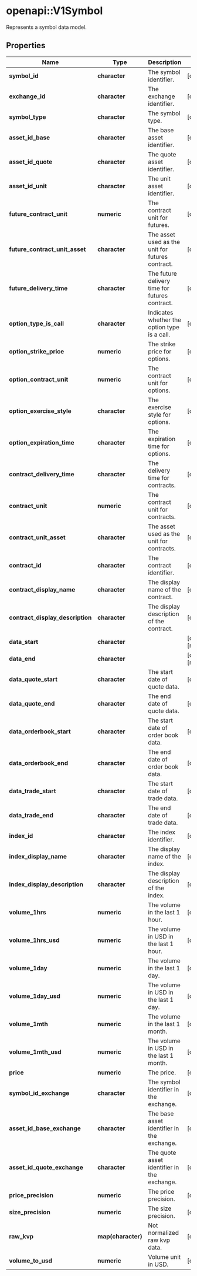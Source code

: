 # openapi::V1Symbol

Represents a symbol data model.

## Properties
Name | Type | Description | Notes
------------ | ------------- | ------------- | -------------
**symbol_id** | **character** | The symbol identifier. | [optional] 
**exchange_id** | **character** | The exchange identifier. | [optional] 
**symbol_type** | **character** | The symbol type. | [optional] 
**asset_id_base** | **character** | The base asset identifier. | [optional] 
**asset_id_quote** | **character** | The quote asset identifier. | [optional] 
**asset_id_unit** | **character** | The unit asset identifier. | [optional] 
**future_contract_unit** | **numeric** | The contract unit for futures. | [optional] 
**future_contract_unit_asset** | **character** | The asset used as the unit for futures contract. | [optional] 
**future_delivery_time** | **character** | The future delivery time for futures contract. | [optional] 
**option_type_is_call** | **character** | Indicates whether the option type is a call. | [optional] 
**option_strike_price** | **numeric** | The strike price for options. | [optional] 
**option_contract_unit** | **numeric** | The contract unit for options. | [optional] 
**option_exercise_style** | **character** | The exercise style for options. | [optional] 
**option_expiration_time** | **character** | The expiration time for options. | [optional] 
**contract_delivery_time** | **character** | The delivery time for contracts. | [optional] 
**contract_unit** | **numeric** | The contract unit for contracts. | [optional] 
**contract_unit_asset** | **character** | The asset used as the unit for contracts. | [optional] 
**contract_id** | **character** | The contract identifier. | [optional] 
**contract_display_name** | **character** | The display name of the contract. | [optional] 
**contract_display_description** | **character** | The display description of the contract. | [optional] 
**data_start** | **character** |  | [optional] [readonly] 
**data_end** | **character** |  | [optional] [readonly] 
**data_quote_start** | **character** | The start date of quote data. | [optional] 
**data_quote_end** | **character** | The end date of quote data. | [optional] 
**data_orderbook_start** | **character** | The start date of order book data. | [optional] 
**data_orderbook_end** | **character** | The end date of order book data. | [optional] 
**data_trade_start** | **character** | The start date of trade data. | [optional] 
**data_trade_end** | **character** | The end date of trade data. | [optional] 
**index_id** | **character** | The index identifier. | [optional] 
**index_display_name** | **character** | The display name of the index. | [optional] 
**index_display_description** | **character** | The display description of the index. | [optional] 
**volume_1hrs** | **numeric** | The volume in the last 1 hour. | [optional] 
**volume_1hrs_usd** | **numeric** | The volume in USD in the last 1 hour. | [optional] 
**volume_1day** | **numeric** | The volume in the last 1 day. | [optional] 
**volume_1day_usd** | **numeric** | The volume in USD in the last 1 day. | [optional] 
**volume_1mth** | **numeric** | The volume in the last 1 month. | [optional] 
**volume_1mth_usd** | **numeric** | The volume in USD in the last 1 month. | [optional] 
**price** | **numeric** | The price. | [optional] 
**symbol_id_exchange** | **character** | The symbol identifier in the exchange. | [optional] 
**asset_id_base_exchange** | **character** | The base asset identifier in the exchange. | [optional] 
**asset_id_quote_exchange** | **character** | The quote asset identifier in the exchange. | [optional] 
**price_precision** | **numeric** | The price precision. | [optional] 
**size_precision** | **numeric** | The size precision. | [optional] 
**raw_kvp** | **map(character)** | Not normalized raw kvp data. | [optional] 
**volume_to_usd** | **numeric** | Volume unit in USD. | [optional] 


